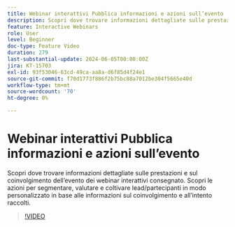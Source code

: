 ```yaml
---
title: Webinar interattivi Pubblica informazioni e azioni sull’evento
description: Scopri dove trovare informazioni dettagliate sulle prestazioni e sul coinvolgimento dell’evento dei webinar interattivi.
feature: Interactive Webinars
role: User
level: Beginner
doc-type: Feature Video
duration: 279
last-substantial-update: 2024-06-05T00:00:00Z
jira: KT-15703
exl-id: 93f53046-63cd-49ca-aa8a-d6f85d4f24e1
source-git-commit: f70d1773f886f2b75bc88a7012be304f5665e40d
workflow-type: tm+mt
source-wordcount: '70'
ht-degree: 0%

---
```


# Webinar interattivi Pubblica informazioni e azioni sull’evento

Scopri dove trovare informazioni dettagliate sulle prestazioni e sul coinvolgimento dell’evento dei webinar interattivi consegnato. Scopri le azioni per segmentare, valutare e coltivare lead/partecipanti in modo personalizzato in base alle informazioni sul coinvolgimento e all’intento raccolti.

>[!VIDEO](https://video.tv.adobe.com/v/3429641/?learn=on)
